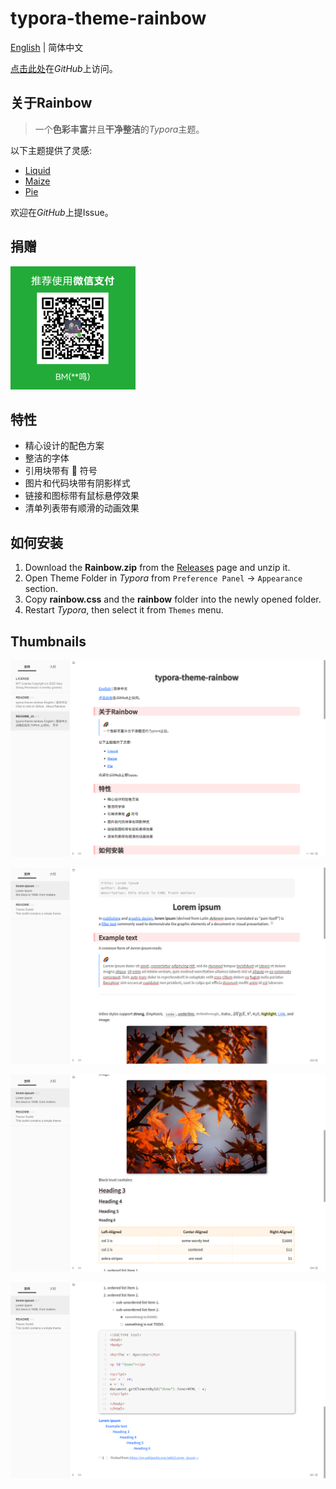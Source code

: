 # typora-theme-rainbow

[English](./README.md) | 简体中文

[点击此处](https://github.com/garyzhang2002/typora-theme-rainbow)在*GitHub*上访问。

## 关于Rainbow

> 一个**色彩丰富**并且**干净整洁**的*Typora*主题。

以下主题提供了灵感:

+ [Liquid](https://github.com/Fentaniao/Liquid)
+ [Maize](https://github.com/BEATREE/typora-maize-theme)
+ [Pie](https://github.com/kevinzhao2233/typora-theme-pie)

欢迎在*GitHub*上提Issue。

## 捐赠

![pic5](./media/pic5.png)

## 特性

+ 精心设计的配色方案
+ 整洁的字体
+ 引用块带有 :rainbow: 符号
+ 图片和代码块带有阴影样式
+ 链接和图标带有鼠标悬停效果
+ 清单列表带有顺滑的动画效果

## 如何安装

1. Download the **Rainbow.zip** from the [Releases](https://github.com/garyzhang2002/typora-theme-rainbow/releases) page and unzip it.
2. Open Theme Folder in *Typora* from `Preference Panel` → `Appearance` section.
3. Copy **rainbow.css** and the **rainbow** folder into the newly opened folder.
4. Restart *Typora*, then select it from `Themes` menu.

## Thumbnails

![pic1](./media/pic1_zh.png)

![pic2](./media/pic2.png)

![pic3](./media/pic3.png)

![pic4](./media/pic4.png)